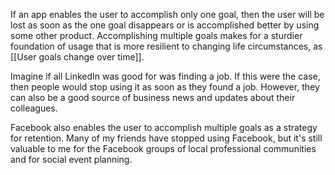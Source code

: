 ---
---

If an app enables the user to accomplish only one goal, then the user will be lost as soon as the one goal disappears or is accomplished better by using some other product. Accomplishing multiple goals makes for a sturdier foundation of usage that is more resilient to changing life circumstances, as [[User goals change over time]].

Imagine if all LinkedIn was good for was finding a job. If this were the case, then people would stop using it as soon as they found a job. However, they can also be a good source of business news and updates about their colleagues.

Facebook also enables the user to accomplish multiple goals as a strategy for retention. Many of my friends have stopped using Facebook, but it's still valuable to me for the Facebook groups of local professional communities and for social event planning.